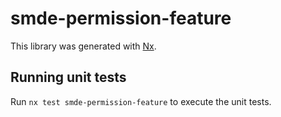 # smde-permission-feature

This library was generated with [Nx](https://nx.dev).

## Running unit tests

Run `nx test smde-permission-feature` to execute the unit tests.
